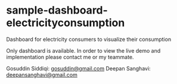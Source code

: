 # sample-dashboard-electricityconsumption
Dashboard for electricity consumers to visualize their consumption

Only dashboard is available. In order to view the live demo and implementation please contact me or my teammate.

Gosuddin Siddiqi: gosuddin@gmail.com
Deepan Sanghavi: deepansanghavi@gmail.com
